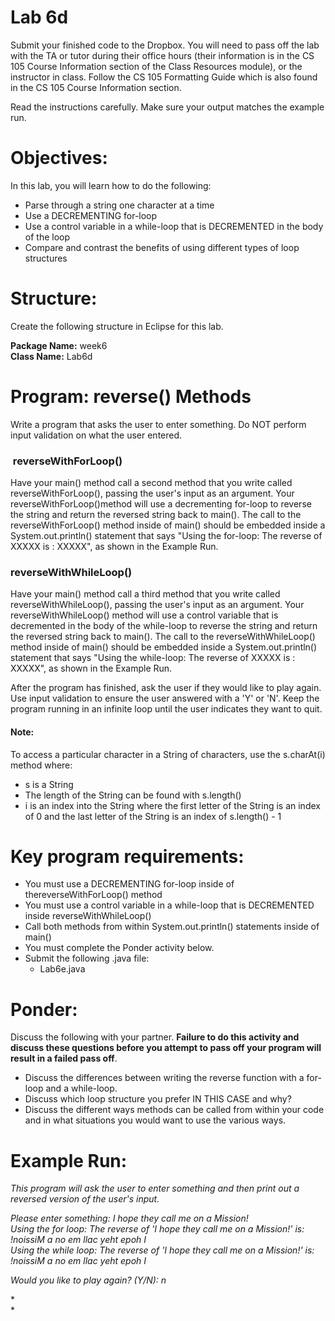 Lab 6d
======

Submit your finished code to the Dropbox. You will need to pass off the lab with the TA or tutor during their office hours (their information is in the CS 105 Course Information section 
of the Class Resources module), or the instructor in class. Follow the CS 105 Formatting Guide which is also found in the CS 105 Course Information section.

Read the instructions carefully. Make sure your output matches the example run.

Objectives:
===========

In this lab, you will learn how to do the following:

-   Parse through a string one character at a time
-   Use a DECREMENTING for-loop
-   Use a control variable in a while-loop that is DECREMENTED in the body of the loop
-   Compare and contrast the benefits of using different types of loop structures

Structure:
==========

Create the following structure in Eclipse for this lab.

**Package Name:** week6\
**Class Name:** Lab6d

Program: reverse() Methods
==========================

Write a program that asks the user to enter something. Do NOT perform input validation on what the user entered.

###  reverseWithForLoop()

Have your main() method call a second method that you write called reverseWithForLoop(), passing the user's input as an argument. Your reverseWithForLoop()method will use a decrementing 
for-loop to reverse the string and return the reversed string back to main(). The call to the reverseWithForLoop() method inside of main() should be embedded inside a 
System.out.println() statement that says "Using the for-loop: The reverse of XXXXX is : XXXXX", as shown in the Example Run.

### reverseWithWhileLoop()

Have your main() method call a third method that you write called reverseWithWhileLoop(), passing the user's input as an argument. Your reverseWithWhileLoop() method will use a control 
variable that is decremented in the body of the while-loop to reverse the string and return the reversed string back to main(). The call to the reverseWithWhileLoop() method inside of 
main() should be embedded inside a System.out.println() statement that says "Using the while-loop: The reverse of XXXXX is : XXXXX", as shown in the Example Run.

After the program has finished, ask the user if they would like to play again. Use input validation to ensure the user answered with a 'Y' or 'N'. Keep the program running in an 
infinite loop until the user indicates they want to quit.

#### **Note:**

To access a particular character in a String of characters, use the s.charAt(i) method where:

-   s is a String
-   The length of the String can be found with s.length()
-   i is an index into the String where the first letter of the String is an index of 0 and the last letter of the String is an index of s.length() - 1

Key program requirements:
=========================

-   You must use a DECREMENTING for-loop inside of thereverseWithForLoop() method
-   You must use a control variable in a while-loop that is DECREMENTED inside reverseWithWhileLoop()
-   Call both methods from within System.out.println() statements inside of main()
-   You must complete the Ponder activity below.
-   Submit the following .java file:
    -   Lab6e.java

Ponder:
=======

Discuss the following with your partner. **Failure to do this activity and discuss these questions before you attempt to pass off your program will result in a failed pass off**.

-   Discuss the differences between writing the reverse function with a for-loop and a while-loop.
-   Discuss which loop structure you prefer IN THIS CASE and why?
-   Discuss the different ways methods can be called from within your code and in what situations you would want to use the various ways.

Example Run:
============

*This program will ask the user to enter something and then print out a reversed version of the user's input.*

*Please enter something: I hope they call me on a Mission!*\
*Using the for loop: The reverse of 'I hope they call me on a Mission!' is: !noissiM a no em llac yeht epoh I*\
*Using the while loop: The reverse of 'I hope they call me on a Mission!' is: !noissiM a no em llac yeht epoh I*

*Would you like to play again? (Y/N): n*

*\
*
